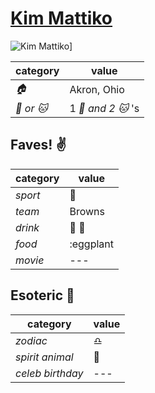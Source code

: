 # [Kim Mattiko](https://github.com/kmattiko)

![Kim Mattiko](https://avatars0.githubusercontent.com/u/12112294?v=3&s=460)]

| category | value |
|-----------|-------|
| _:house:_ | Akron, Ohio |
| _:dog: or :cat:_ | 1 _:dog: and 2 :cat:_  's |

## Faves! :v:

| category | value |
|----------|--------|
| _sport_  | :football: |
| _team_   | Browns |
| _drink_  | :beer: :wine_glass: |
| _food_   | :eggplant |
| _movie_  | --- |

## Esoteric :crystal_ball:

| category | value |
|----------|-------|
| _zodiac_ | :libra: |
| _spirit animal_ | :wolf: |
| _celeb birthday_ | --- |
